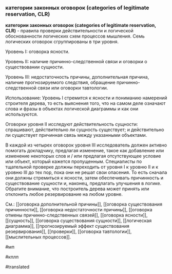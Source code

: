 ### категории законных оговорок (categories of legitimate reservation, CLR)

**категории законных оговорок (categories of legitimate reservation, CLR)** - правила проверки действительности и логической обоснованности логических схем процессов мышления. Семь логических оговорок сгруппированы в три уровня.

Уровень I: оговорка ясности.

Уровень II: наличие причинно-следственной связи и оговорки о существовании сущности.

Уровень III: недостаточность причины, дополнительная причина, наличие прогнозируемого следствия, обращение причинно-следственной связи или оговорки тавтологии.

Использование: Уровень I стремится к ясности и пониманию намерений строителя дерева, то есть выяснения того, что на самом деле означают слова и фразы в объектах логической диаграммы и как они используются.

Оговорки уровня II исследуют действительность сущности: спрашивают, действительно ли сущность существует; и действительно ли существует причинная связь между указанными объектами.

В каждой из четырех оговорок уровня III исследователь должен активно помогать докладчику, предлагая изменение, такое как добавление или изменение некоторых слов и / или предлагая отсутствующее условие или объект, который кажется пропущенным. Специалисты по тщательной проверке должны переходить от уровня I к уровню II и к уровню III до тех пор, пока они не решат свои опасения. То есть сначала они должны стремиться к ясности, затем обеспечивать причинность и существование сущности и, наконец, предлагать улучшения в логике. Обратите внимание, что построитель дерева может принять или отклонить любое резервирование на любом уровне.

См.: [[оговорка дополнительной причины]], [[оговорка существования причинности]], [[оговорка недостаточности причины]], [[оговорка отмены причинно-следственных связей]], [[оговорка ясности]], [[сущность]], [[оговорка существования сущности]], [[логическая диаграмма]], [[прогнозируемый эффект существования резервирования]], [[проверки]], [[оговорка тавтологии]], [[мыслительных процессов]].

#мп

#кплп

#translated

